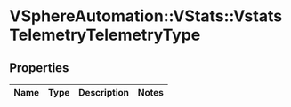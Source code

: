 # VSphereAutomation::VStats::VstatsTelemetryTelemetryType

## Properties
Name | Type | Description | Notes
------------ | ------------- | ------------- | -------------


